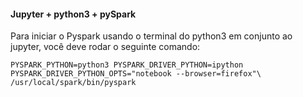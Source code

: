 #### Jupyter + python3 + pySpark

Para iniciar o Pyspark usando o terminal do python3 em conjunto ao jupyter, você deve rodar o seguinte comando:

`PYSPARK_PYTHON=python3 PYSPARK_DRIVER_PYTHON=ipython PYSPARK_DRIVER_PYTHON_OPTS="notebook --browser=firefox"\
/usr/local/spark/bin/pyspark`
